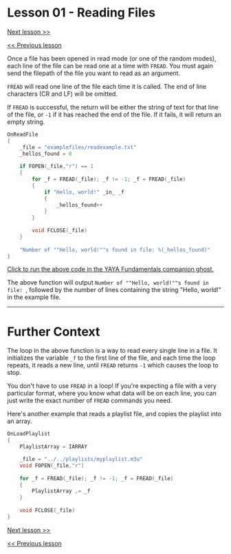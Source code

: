 # Lesson 01 - Reading Files

[Next lesson >>](https://github.com/Zichqec/YAYA_Fundamentals/blob/main/Module%206%20-%20File%20Management/02%20-%20Writing%20Files.md)

[<< Previous lesson](https://github.com/Zichqec/YAYA_Fundamentals/blob/main/Module%206%20-%20File%20Management/00%20-%20Opening%20and%20Closing%20Files.md)

Once a file has been opened in read mode (or one of the random modes), each line of the file can be read one at a time with `FREAD`. You must again send the filepath of the file you want to read as an argument.

`FREAD` will read one line of the file each time it is called. The end of line characters (CR and LF) will be omitted.

If `FREAD` is successful, the return will be either the string of text for that line of the file, or `-1` if it has reached the end of the file. If it fails, it will return an empty string.

```c
OnReadFile
{
	_file = "examplefiles/readexample.txt"
	_hellos_found = 0
	
	if FOPEN(_file,"r") == 1
	{
		for _f = FREAD(_file); _f != -1; _f = FREAD(_file)
		{
			if "Hello, world!" _in_ _f
			{
				_hellos_found++
			}
		}
		
		void FCLOSE(_file)
	}
	
	"Number of ""Hello, world!""s found in file: %(_hellos_found)"
}
```

[Click to run the above code in the YAYA Fundamentals companion ghost.](https://zichqec.github.io/s-the-skeleton/jump.html?url=x-ukagaka-link%3Atype%3Devent%26ghost%3DYAYA%20Fundamentals%26info%3DOnExample.M6.L1.ReadFile)

The above function will output `Number of ""Hello, world!""s found in file: `, followed by the number of lines containing the string "Hello, world!" in the example file.

---

# Further Context

The loop in the above function is a way to read every single line in a file. It initializes the variable `_f` to the first line of the file, and each time the loop repeats, it reads a new line, until `FREAD` returns `-1` which causes the loop to stop.

You don't have to use `FREAD` in a loop! If you're expecting a file with a very particular format, where you know what data will be on each line, you can just write the exact number of `FREAD` commands you need.

Here's another example that reads a playlist file, and copies the playlist into an array.

```c
OnLoadPlaylist
{
	PlaylistArray = IARRAY

	_file = "../../playlists/myplaylist.m3u"
	void FOPEN(_file,"r")
	
	for _f = FREAD(_file); _f != -1; _f = FREAD(_file)
	{
		PlaylistArray ,= _f
	}
	
	void FCLOSE(_file)
}
```

[Next lesson >>](https://github.com/Zichqec/YAYA_Fundamentals/blob/main/Module%206%20-%20File%20Management/02%20-%20Writing%20Files.md)

[<< Previous lesson](https://github.com/Zichqec/YAYA_Fundamentals/blob/main/Module%206%20-%20File%20Management/00%20-%20Opening%20and%20Closing%20Files.md)